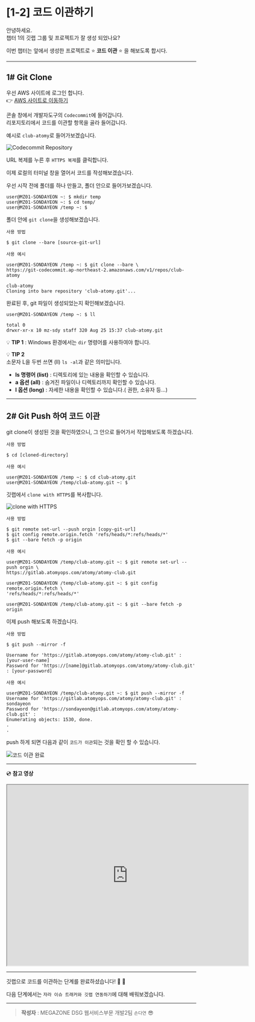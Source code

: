 # [1-2] 코드 이관하기

안녕하세요.  
챕터 1의 깃랩 그룹 및 프로젝트가 잘 생성 되었나요?

이번 챕터는 앞에서 생성한 프로젝트로 :star: **코드 이관** :star: 을 해보도록 합시다.

---

## 1# Git Clone 

우선 AWS 사이트에 로그인 합니다.    
:point_right: [AWS 사이트로 이동하기](https://aws.amazon.com/ko/)

콘솔 창에서 개발자도구의 `Codecommit`에 들어갑니다.    
리포지토리에서 코드를 이관할 항목을 골라 들어갑니다.

예시로 `club-atomy`로 들어가보겠습니다.

![Codecommit Repository](https://user-images.githubusercontent.com/54167990/65102741-041ac400-da07-11e9-818e-c64d108b6fd4.PNG)

URL 복제를 누른 후 `HTTPS 복제`를 클릭합니다.

이제 로컬의 터미널 창을 열어서 코드를 작성해보겠습니다.

우선 시작 전에 폴더를 하나 만들고, 폴더 안으로 들어가보겠습니다.

```
user@MZ01-SONDAYEON ~: $ mkdir temp
user@MZ01-SONDAYEON ~: $ cd temp/
user@MZ01-SONDAYEON /temp ~: $
```

폴더 안에 `git clone`을 생성해보겠습니다.

`사용 방법`

```
$ git clone --bare [source-git-url]
```

`사용 예시`
```
user@MZ01-SONDAYEON /temp ~: $ git clone --bare \
https://git-codecommit.ap-northeast-2.amazonaws.com/v1/repos/club-atomy

club-atomy
Cloning into bare repository 'club-atomy.git'...
```
완료된 후, git 파일이 생성되었는지 확인해보겠습니다.

```
user@MZ01-SONDAYEON /temp ~: $ ll

total 0
drwxr-xr-x 10 mz-sdy staff 320 Aug 25 15:37 club-atomy.git
```
:bulb: **TIP 1** : Windows 환경에서는 `dir` 명령어를 사용하여야 합니다.
 
:bulb: **TIP 2**      
소문자 L을 두번 쓰면 (ll) `ls -al`과 같은 의미입니다.  
- **ls 명령어 (list)** : 디렉토리에 있는 내용을 확인할 수 있습니다.   
- **a 옵션 (all)** : 숨겨진 파일이나 디렉토리까지 확인할 수 있습니다.   
- **l 옵션 (long)** : 자세한 내용을 확인할 수 있습니다.( 권한, 소유자 등...)   
 
---

## 2# Git Push 하여 코드 이관

git clone이 생성된 것을 확인하였으니, 그 안으로 들어가서 작업해보도록 하겠습니다.

`사용 방법`
```
$ cd [cloned-directory]
```
`사용 예시`
```
user@MZ01-SONDAYEON /temp ~: $ cd club-atomy.git
user@MZ01-SONDAYEON /temp/club-atomy.git ~: $
```
깃랩에서 `clone with HTTPS`를 복사합니다.

![clone with HTTPS](https://user-images.githubusercontent.com/54167990/65120624-e3fbfc80-da28-11e9-9c30-6e27d6b3b6de.PNG)

`사용 방법`
```
$ git remote set-url --push orgin [copy-git-url]
$ git config remote.origin.fetch 'refs/heads/*:refs/heads/*'
$ git --bare fetch -p origin
```

`사용 예시`
```
user@MZ01-SONDAYEON /temp/club-atomy.git ~: $ git remote set-url --push orgin \
https://gitlab.atomyops.com/atomy/atomy-club.git
```
```
user@MZ01-SONDAYEON /temp/club-atomy.git ~: $ git config remote.origin.fetch \
'refs/heads/*:refs/heads/*'
```
```
user@MZ01-SONDAYEON /temp/club-atomy.git ~: $ git --bare fetch -p origin
```


이제 push 해보도록 하겠습니다.

`사용 방법`
```
$ git push --mirror -f 

Username for 'https://gitlab.atomyops.com/atomy/atomy-club.git' : [your-user-name]
Password for 'https://[name]@gitlab.atomyops.com/atomy/atomy-club.git' : [your-password]
```
`사용 예시`
```
user@MZ01-SONDAYEON /temp/club-atomy.git ~: $ git push --mirror -f 
Username for 'https://gitlab.atomyops.com/atomy/atomy-club.git' : sondayeon
Password for 'https://sondayeon@gitlab.atomyops.com/atomy/atomy-club.git' : 
Enumerating objects: 1530, done.
.
.
```

push 하게 되면 다음과 같이 `코드가 이관`되는 것을 확인 할 수 있습니다.

![코드 이관 완료](https://user-images.githubusercontent.com/54167990/65120634-e52d2980-da28-11e9-91a1-ef4c6c37e286.png)

---

:cd: **참고 영상**
<iframe src="https://drive.google.com/file/d/1bJPgj710-imWvvUiKMpZUV0BkdK72F2m/preview" width="640" height="480"></iframe>

---

깃랩으로 코드를 이관하는 단계를 완료하셨습니다!   :clap:  :clap:  

다음 단계에서는 `자라 이슈 트래커와 깃랩 연동하기`에 대해 배워보겠습니다.  

---

> **작성자** : MEGAZONE DSG 웹서비스부문 개발2팀 `손다연` :sunglasses:
